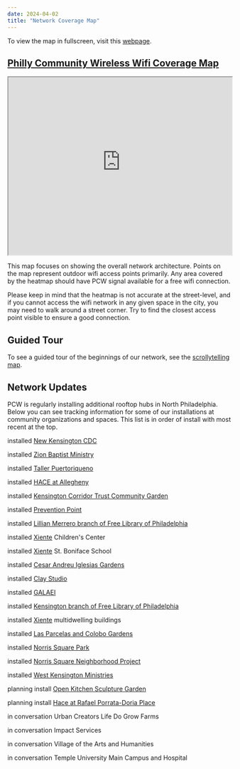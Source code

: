 ```yaml
---
date: 2024-04-02
title: "Network Coverage Map"
---
```


To view the map in fullscreen, visit this [webpage](https://phillycommunitywireless.github.io/pcwnetworkmap/).
## [Philly Community Wireless Wifi Coverage Map](https://phillycommunitywireless.github.io/pcwnetworkmap/)

<iframe src="https://phillycommunitywireless.github.io/pcwnetworkmap/" width="100%" height="400"/></iframe>
  
This map focuses on showing the overall network architecture. Points on the map represent outdoor wifi access points primarily. Any area covered by the heatmap should have PCW signal available for a free wifi connection. 

Please keep in mind that the heatmap is not accurate at the street-level, and if you cannot access the wifi network in any given space in the city, you may need to walk around a street corner. Try to find the closest access point visible to ensure a good connection.

## Guided Tour

To see a guided tour of the beginnings of our network, see the [scrollytelling map](https://phillycommunitywireless.org/map/).

## Network Updates

PCW is regularly installing additional rooftop hubs in North Philadelphia. Below you can see tracking information for some of our installations at community organizations and spaces. This list is in order of install with most recent at the top.

<span class="bg-gold black ph2 pv1 br3 small-caps">installed</span> [New Kensington CDC](https://nkcdc.org)  

<span class="bg-light-yellow near-black ph2 pv1 br3 small-caps">installed</span> [Zion Baptist Ministry](https://www.zionbaptphilly.org)  

<span class="bg-yellow dark-gray ph2 pv1 br3 small-caps">installed</span> [Taller Puertoriqueno](https://tallerpr.org/)  

<span class="bg-yellow dark-gray ph2 pv1 br3 small-caps">installed</span> [HACE at Allegheny](https://www.hacecdc.org/)  

<span class="bg-gold black ph2 pv1 br3 small-caps">installed</span> [Kensington Corridor Trust Community Garden](https://kctphilly.org/)  

<span class="bg-gold black ph2 pv1 br3 small-caps">installed</span> [Prevention Point](https://ppponline.org/)  

<span class="bg-gold black ph2 pv1 br3 small-caps">installed</span> [Lillian Merrero branch of Free Library of Philadelphia](https://libwww.freelibrary.org/locations/lillian-marrero-library)  

<span class="bg-gold black ph2 pv1 br3 small-caps">installed</span> [Xiente](https://www.xiente.org/)  Children's Center  

<span class="bg-gold black ph2 pv1 br3 small-caps">installed</span> [Xiente](https://www.xiente.org/) St. Boniface School  

<span class="bg-gold black ph2 pv1 br3 small-caps">installed</span> [Cesar Andreu Iglesias Gardens](https://iglesiasgardens.com/)  

<span class="bg-gold black ph2 pv1 br3 small-caps">installed</span> [Clay Studio](https://www.theclaystudio.org/)  

<span class="bg-gold black ph2 pv1 br3 small-caps">installed</span> [GALAEI](https://www.galaeiqtbipoc.org/)  

<span class="bg-gold black ph2 pv1 br3 small-caps">installed</span> [Kensington branch of Free Library of Philadelphia](https://libwww.freelibrary.org/locations/kensington-library)  

<span class="bg-gold black ph2 pv1 br3 small-caps">installed</span> [Xiente](https://www.xiente.org/) multidwelling buildings  

<span class="bg-gold black ph2 pv1 br3 small-caps">installed</span> [Las Parcelas and Colobo Gardens](https://www.philaplace.org/story/349/)  

<span class="bg-gold black ph2 pv1 br3 small-caps">installed</span> [Norris Square Park](https://www.tclf.org/landscapes/norris-square-park)  

<span class="bg-gold black ph2 pv1 br3 small-caps">installed</span> [Norris Square Neighborhood Project](https://myneighborhoodproject.org/)  

<span class="bg-gold black ph2 pv1 br3 small-caps">installed</span> [West Kensington Ministries](https://westkensingtonministry.com/)  

<span class="bg-yellow dark-gray ph2 pv1 br3 small-caps">planning install</span> [Open Kitchen Sculpture Garden](https://theopenkitchensculpturegarden.com/)  

<span class="bg-yellow dark-gray ph2 pv1 br3 small-caps">planning install</span> [Hace at Rafael Porrata-Doria Place](https://www.hacecdc.org/)  

<span class="bg-light-yellow near-black ph2 pv1 br3 small-caps">in conversation</span> Urban Creators Life Do Grow Farms

<span class="bg-light-yellow near-black ph2 pv1 br3 small-caps">in conversation</span> Impact Services

<span class="bg-light-yellow near-black ph2 pv1 br3 small-caps">in conversation</span> Village of the Arts and Humanities

<span class="bg-light-yellow near-black ph2 pv1 br3 small-caps">in conversation</span> Temple University Main Campus and Hospital
